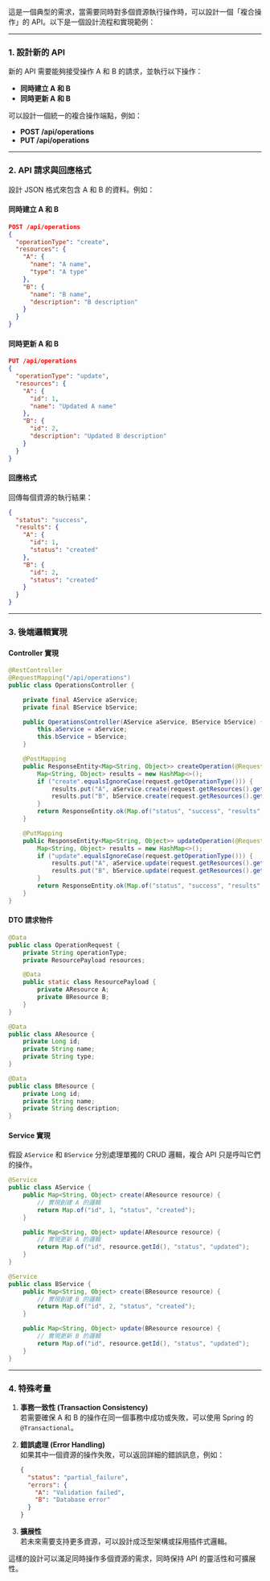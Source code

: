 這是一個典型的需求，當需要同時對多個資源執行操作時，可以設計一個「複合操作」的 API。以下是一個設計流程和實現範例：

---

### 1. 設計新的 API
新的 API 需要能夠接受操作 A 和 B 的請求，並執行以下操作：
- **同時建立 A 和 B** 
- **同時更新 A 和 B**

可以設計一個統一的複合操作端點，例如：
- **POST /api/operations**
- **PUT /api/operations**

---

### 2. API 請求與回應格式
設計 JSON 格式來包含 A 和 B 的資料。例如：

#### 同時建立 A 和 B
```json
POST /api/operations
{
  "operationType": "create",
  "resources": {
    "A": {
      "name": "A name",
      "type": "A type"
    },
    "B": {
      "name": "B name",
      "description": "B description"
    }
  }
}
```

#### 同時更新 A 和 B
```json
PUT /api/operations
{
  "operationType": "update",
  "resources": {
    "A": {
      "id": 1,
      "name": "Updated A name"
    },
    "B": {
      "id": 2,
      "description": "Updated B description"
    }
  }
}
```

#### 回應格式
回傳每個資源的執行結果：
```json
{
  "status": "success",
  "results": {
    "A": {
      "id": 1,
      "status": "created"
    },
    "B": {
      "id": 2,
      "status": "created"
    }
  }
}
```

---

### 3. 後端邏輯實現

#### Controller 實現
```java
@RestController
@RequestMapping("/api/operations")
public class OperationsController {

    private final AService aService;
    private final BService bService;

    public OperationsController(AService aService, BService bService) {
        this.aService = aService;
        this.bService = bService;
    }

    @PostMapping
    public ResponseEntity<Map<String, Object>> createOperation(@RequestBody OperationRequest request) {
        Map<String, Object> results = new HashMap<>();
        if ("create".equalsIgnoreCase(request.getOperationType())) {
            results.put("A", aService.create(request.getResources().getA()));
            results.put("B", bService.create(request.getResources().getB()));
        }
        return ResponseEntity.ok(Map.of("status", "success", "results", results));
    }

    @PutMapping
    public ResponseEntity<Map<String, Object>> updateOperation(@RequestBody OperationRequest request) {
        Map<String, Object> results = new HashMap<>();
        if ("update".equalsIgnoreCase(request.getOperationType())) {
            results.put("A", aService.update(request.getResources().getA()));
            results.put("B", bService.update(request.getResources().getB()));
        }
        return ResponseEntity.ok(Map.of("status", "success", "results", results));
    }
}
```

#### DTO 請求物件
```java
@Data
public class OperationRequest {
    private String operationType;
    private ResourcePayload resources;

    @Data
    public static class ResourcePayload {
        private AResource A;
        private BResource B;
    }
}

@Data
public class AResource {
    private Long id;
    private String name;
    private String type;
}

@Data
public class BResource {
    private Long id;
    private String name;
    private String description;
}
```

#### Service 實現
假設 `AService` 和 `BService` 分別處理單獨的 CRUD 邏輯，複合 API 只是呼叫它們的操作。

```java
@Service
public class AService {
    public Map<String, Object> create(AResource resource) {
        // 實現創建 A 的邏輯
        return Map.of("id", 1, "status", "created");
    }

    public Map<String, Object> update(AResource resource) {
        // 實現更新 A 的邏輯
        return Map.of("id", resource.getId(), "status", "updated");
    }
}

@Service
public class BService {
    public Map<String, Object> create(BResource resource) {
        // 實現創建 B 的邏輯
        return Map.of("id", 2, "status", "created");
    }

    public Map<String, Object> update(BResource resource) {
        // 實現更新 B 的邏輯
        return Map.of("id", resource.getId(), "status", "updated");
    }
}
```

---

### 4. 特殊考量
1. **事務一致性 (Transaction Consistency)**  
   若需要確保 A 和 B 的操作在同一個事務中成功或失敗，可以使用 Spring 的 `@Transactional`。

2. **錯誤處理 (Error Handling)**  
   如果其中一個資源的操作失敗，可以返回詳細的錯誤訊息，例如：
   ```json
   {
     "status": "partial_failure",
     "errors": {
       "A": "Validation failed",
       "B": "Database error"
     }
   }
   ```

3. **擴展性**  
   若未來需要支持更多資源，可以設計成泛型架構或採用插件式邏輯。

這樣的設計可以滿足同時操作多個資源的需求，同時保持 API 的靈活性和可擴展性。